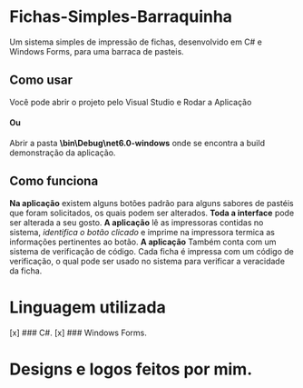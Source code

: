 # Fichas-Simples-Barraquinha
Um sistema simples de impressão de fichas, desenvolvido em C# e Windows Forms, para uma barraca de pasteis.

## Como usar
Você pode abrir o projeto pelo Visual Studio e Rodar a Aplicação
#### Ou
Abrir a pasta **\bin\Debug\net6.0-windows** onde se encontra a build demonstração da aplicação.

## Como funciona
**Na aplicação** existem alguns botões padrão para alguns sabores de pastéis que foram solicitados, os quais podem ser alterados.
**Toda a interface** pode ser alterada a seu gosto.
**A aplicação** lê as impressoras contidas no sistema, *identifica o botão clicado* e imprime na impressora termica as informações pertinentes ao botão.
**A aplicação** Também conta com um sistema de verificação de código. Cada ficha é impressa com um código de verificação, o qual pode ser usado no sistema
para verificar a veracidade da ficha.

# Linguagem utilizada
[x] ### C#.
[x] ### Windows Forms.

# Designs e logos feitos por mim.
